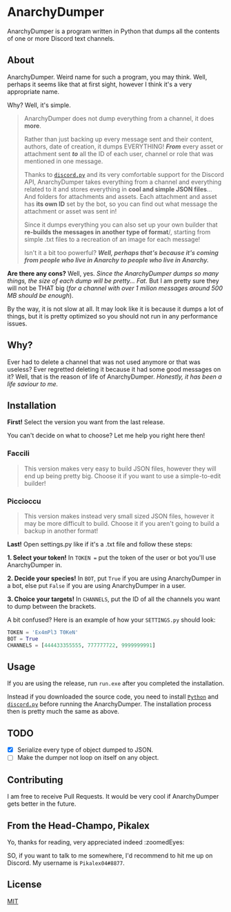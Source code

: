 # AnarchyDumper

AnarchyDumper is a program written in Python that dumps all the contents of one or more Discord text channels.

## About

AnarchyDumper. Weird name for such a program, you may think.
Well, perhaps it seems like that at first sight, however I think it's a very appropriate name.

Why? Well, it's simple.

>AnarchyDumper does not dump everything from a channel, it does **more**.
>
>Rather than just backing up every message sent and their content, authors, date of creation, it dumps EVERYTHING!
>***From*** every asset or attachment sent ***to*** all the ID of each user, channel or role that was mentioned in one message.
>
>Thanks to [`discord.py`](https://github.com/Rapptz/discord.py) and its very comfortable support for the Discord API, AnarchyDumper takes everything from a channel and everything related to it and stores everything in **cool and simple JSON files**... And folders for attachments and assets.
>Each attachment and asset has **its own ID** set by the bot, so you can find out what message the attachment or asset was sent in!
>
>Since it dumps everything you can also set up your own builder that **re-builds the messages in another type of format**/, starting from simple .txt files to a recreation of an image for each message!
>
> Isn't it a bit too powerful? ***Well, perhaps that's because it's coming from people who live in Anarchy to people who live in Anarchy.***

**Are there any cons?** Well, yes. *Since the AnarchyDumper dumps so many things, the size of each dump will be pretty... Fat.*
But I am pretty sure they will not be THAT big (*for a channel with over 1 milion messages around 500 MB should be enough*).

By the way, it is not slow at all. It may look like it is because it dumps a lot of things, but it is pretty optimized so you should not run in any performance issues.

## Why?

Ever had to delete a channel that was not used anymore or that was useless?
Ever regretted deleting it because it had some good messages on it?
Well, that is the reason of life of AnarchyDumper.
*Honestly, it has been a life saviour to me.*

## Installation

**First!** Select the version you want from the last release.

You can't decide on what to choose? Let me help you right here then!

### Faccili
> This version makes very easy to build JSON files, however they will end up being pretty big. Choose it if you want to use a simple-to-edit builder!

### Piccioccu
> This version makes instead very small sized JSON files, however it may be more difficult to build. Choose it if you aren't going to build a backup in another format!

**Last!** Open settings.py like if it's a .txt file and follow these steps:

**1. Select your token!** In `TOKEN =` put the token of the user or bot you'll use AnarchyDumper in.

**2. Decide your species!** In `BOT`, put `True` if you are using AnarchyDumper in a bot, else put `False` if you are using AnarchyDumper in a user.

**3. Choice your targets!** In `CHANNELS`, put the ID of all the channels you want to dump between the brackets.

A bit confused? Here is an example of how your `SETTINGS.py` should look:

```python
TOKEN = 'Ex4mPl3 T0KeN'
BOT = True
CHANNELS = [444433355555, 777777722, 9999999991]
```

## Usage

If you are using the release, run `run.exe` after you completed the installation.

Instead if you downloaded the source code, you need to install [`Python`](https://www.python.org/downloads/) and [`discord.py`](https://github.com/Rapptz/discord.py) before running the AnarchyDumper. The installation process then is pretty much the same as above.

## TODO
- [x] Serialize every type of object dumped to JSON.
- [ ] Make the dumper not loop on itself on any object.

## Contributing
I am free to receive Pull Requests. It would be very cool if AnarchyDumper gets better in the future.

## From the Head-Champo, Pikalex
Yo, thanks for reading, very appreciated indeed :zoomedEyes:

SO, if you want to talk to me somewhere, I'd recommend to hit me up on Discord. My username is `Pikalex04#8877`.

## License
[MIT](https://choosealicense.com/licenses/mit/)
